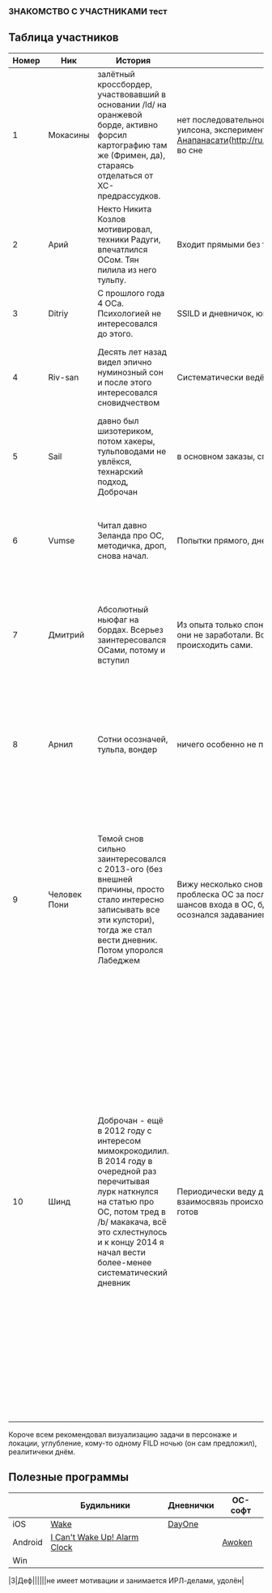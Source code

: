 
### ЗНАКОМСТВО С УЧАСТНИКАМИ тест 
  
##  Таблица участников
   
|Номер|Ник|История|Практика|Проблемы|Задачи|Планы|1 неделя|
|----|----|----|----|----|----|----|----|
|1|Мокасины|залётный кроссбордер, участвовавший в основании /ld/ на оранжевой борде, активно форсил картографию там же (Фримен, да), стараясь отделаться от ХС-предрассудков.|нет последовательной практики, ведёт бумажный дневник и  dayOne, котирует уилсона, экспериментирует с [Анапанасати]()(http://ru.dipabhavan.org/uploads/6/4/2/7/6427883/anapanasati_web.pdf) во сне|не узнал, дефолт|same|проверить кастанедовский способ с кристаллами кварца, посмотреть, что это даст||
|2|Арий|Некто Никита Козлов мотивировал, техники Радуги, впечатлился ОСом. Тян пилила из него тульпу.|Входит прямыми без техник|не очень-то и входит. От техник не может заснуть|научиться в ОСы лол|Шавасана, мелатонин,|1 осознач был 6 мая|
|3|Ditriy|С прошлого года 4 ОСа. Психологией не интересовался до этого.|SSILD и дневничок, юнга почитывает, картограф|||**SSILD и дневник – я согласовал**|болит зуб , сосёт|
|4|Riv-san|Десять лет назад видел эпично нуминозный сон и после этого интересовался сновидчеством|Систематически ведёт дневничок, остальное несистемно|||проснуться через 4 цикла и FILD|слишком усталый для филда, солнце мешает спать|
|5|Sail|давно был шизотериком, потом хакеры, тульповодами не увлёкся, технарский подход, Доброчан|в основном заказы, спонтанные осозначи|отсутствующее визуальное воображение, демотивация от неуспеха и чужого уныния|пообщаться с Анимой, прокачать воображение|Планы на неделю те же самые||
|6|Vumse|Читал давно Зеланда про ОС, методичка, дроп, снова начал.|Попытки прямого, дневник|прямой не выходит|Хочет произвольные а не стабильные ОСы и не возиться с дневником|Рекомендовал визуализацию персонажей и локации до уровня мини-форса, у него все локации разные но постоянно есть мотив дороги|въебывает по ИРЛ, сосёт|
|7|Дмитрий|Абсолютный ньюфаг на бордах. Всерьез заинтересовался ОСами, потому и вступил|Из опыта только спонтаные сны про ОС. «Практиковал техники Радуги, но у меня они не заработали. Возможно, плохо пробовал. Спонтанные недо-ОС начали происходить сами.|Рано судить|Добиться хочу полноценных ОС и работы хоть каких то техник,    - А от самих ОС в свою очередь хочу добиться использования их как инструмента для работы с бессознательным.»|не обсудили||
|8|Арнил|Сотни осозначей, тульпа, вондер|ничего особенно не практикует, ему не нужно|В личке|как и Сейл, считает, что картография очень полезный метод, потому что запоминается лучше списков дел, плюс есть простой символический ход типа «вверх-вниз» из методички и треда толкований||| 
|9|Человек Пони|Темой снов сильно заинтересовался с 2013-ого (без внешней причины, просто стало интересно записывать все эти кулстори), тогда же стал вести дневник. Потом упоролся Лабеджем|Вижу несколько снов в месяц (вообще хотелось бы чаще), имею пока лишь три проблеска ОС за последние полгода. пытаюсь что-то делать для увеличения шансов входа в ОС, бдительность, рилити-чеки, вот это всё. Недавно как раз осознался задаванием вопросов, которые вывели меня на то, что это сон|дефолт|Зачем ОС? Для уникального опыта, прокачивания воображения (как визуального, так и звукового интересно попробовать), просто для интереса и прохладных историй. Интересно повзаимодействовать с персонажами, встретиться с конкретными персонажами или архетипами. Ну и ещё провести всякие опыты и танцы с бубнами|Главная цель на данный момент - научиться в заказы. Сейчас хочу вкатиться в медитации||
|10|Шинд|Доброчан - ещё в 2012 году с интересом мимокрокодилил. В 2014 году в очередной раз перечитывая лурк наткнулся на статью про ОС, потом тред в /b/ макакача, всё это схлестнулось и к концу 2014 я начал вести более-менее систематический дневник|Периодически веду дневник, употребляю энтеогены, тщательно изучаю взаимосвязь происходившего накануне и сюжета сна. Считаю что к ОСам ещё не готов|С утра когда открываю глаза очень сложно понять суть сна. То есть лютый набор образов штурмует мозг, и даже не знаешь с чего начать, и в попытках выразить это словами весь сон сокращается до пары предложений, которые безвольное подсознательное ласковым шепотком убеждает не записывать. Результат - в дневнике большие перерывы межу периодами сновидения. Не могу запомнить что нужно делать руку, чересчур увлекаюсь всем до чего дотягиваюсь и так же быстро остываю, поэтому считаю что не готов к ОС|Перестать страдать от проблем ИРЛ, найти мотивацию к развитию, повысить силу воли, избавиться от черезмерной тревоги и подавленности, принять себя, стать счастливым. После этого уже думать о развлекательном применении|Электростимуляцию||
|||||||||
|||||||||
|||||||||
|||||||||
|||||||||


Короче всем рекомендовал визуализацию задачи в персонаже и локации, углубление, кому-то одному FILD ночью (он сам предложил), реалитичеки днём.

## Полезные программы 

||Будильники|Дневнички|ОС-софт|
|----|----|----|----|
|iOS|[Wake](https://itunes.apple.com/ru/app/wake-alarm-clock/id616764635?mt=8)|[DayOne](http://dayoneapp.com)||
|Android|[I Can't Wake Up! Alarm Clock](https://play.google.com/store/apps/details?id=com.kog.alarmclock&hl=ru)||[Awoken](https://play.google.com/store/apps/details?id=com.lucid_dreaming.awoken&hl=ru)|
|Win||||


<!---
Шинду: мы вчера сорт оф знакомились, так как 
1) тут есть новые ньюфаги
2) «сверка часов»
3) я меняю подход, нужно меньше аутизма и больше тренингов, хардкора, тимворка

Поэтому, Шинд, вкратце разложи, пожалуйста: 
История (тебя как сновидца, что привело к ОСам)|Практика (что практикуешь)|Проблемы (что не даётся, демотивирует)|Задачи (что хочешь добиться от ОСов)|Планы (что намерен практиковать в ближайшее время)|
-->


 |3|Деф||||||не имеет мотивации и занимается ИРЛ-делами, удолён|


